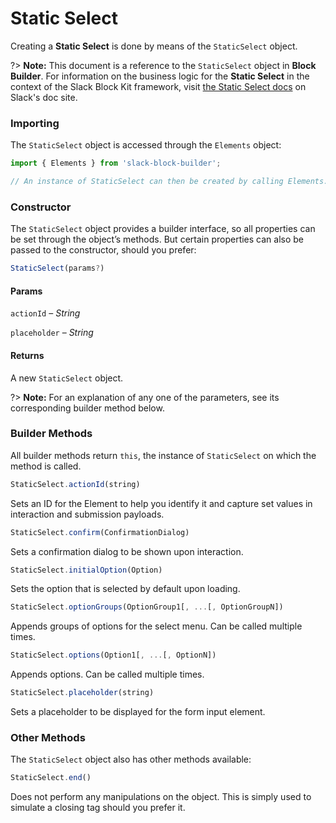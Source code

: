 # Static Select

Creating a **Static Select** is done by means of the `StaticSelect` object.

?> **Note:** This document is a reference to the `StaticSelect` object in **Block Builder**. For information on the business logic for the **Static Select** in the context of the Slack Block Kit framework, visit [the Static Select docs](https:&#x2F;&#x2F;api.slack.com&#x2F;reference&#x2F;block-kit&#x2F;block-elements#static_select) on Slack's doc site.

### Importing

The `StaticSelect` object is accessed through the `Elements` object:

```javascript
import { Elements } from 'slack-block-builder';

// An instance of StaticSelect can then be created by calling Elements.StaticSelect();
```


### Constructor

The `StaticSelect` object provides a builder interface, so all properties can be set through the object’s methods. But certain properties can also be passed to the constructor, should you prefer:

```javascript
StaticSelect(params?)
```

#### Params

`actionId` – *String*

`placeholder` – *String*

#### Returns

A new `StaticSelect` object.

?> **Note:** For an explanation of any one of the parameters, see its corresponding builder method below.

### Builder Methods

All builder methods return `this`, the instance of `StaticSelect` on which the method is called.

```javascript
StaticSelect.actionId(string)
```

Sets an ID for the Element to help you identify it and capture set values in interaction and submission payloads.
```javascript
StaticSelect.confirm(ConfirmationDialog)
```

Sets a confirmation dialog to be shown upon interaction.
```javascript
StaticSelect.initialOption(Option)
```

Sets the option that is selected by default upon loading.
```javascript
StaticSelect.optionGroups(OptionGroup1[, ...[, OptionGroupN])
```

Appends groups of options for the select menu. Can be called multiple times.
```javascript
StaticSelect.options(Option1[, ...[, OptionN])
```

Appends options. Can be called multiple times.
```javascript
StaticSelect.placeholder(string)
```

Sets a placeholder to be displayed for the form input element.


### Other Methods

The `StaticSelect` object also has other methods available:

```javascript
StaticSelect.end()
```

Does not perform any manipulations on the object. This is simply used to simulate a closing tag should you prefer it.


